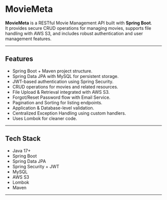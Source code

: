 # MovieMeta

**MovieMeta** is a RESTful Movie Management API built with **Spring Boot**.  
It provides secure CRUD operations for managing movies, supports file handling with AWS S3, and includes robust authentication and user management features.

---

## Features

- Spring Boot + Maven project structure.
- Spring Data JPA with MySQL for persistent storage.
- JWT-based authentication using Spring Security.
- CRUD operations for movies and related resources.
- File Upload & Retrieval integrated with AWS S3.
- Forgot/Reset Password flow with Email Service.
- Pagination and Sorting for listing endpoints.
- Application & Database-level validation.
- Centralized Exception Handling using custom handlers.
- Uses Lombok for cleaner code.

---

## Tech Stack

- Java 17+
- Spring Boot
- Spring Data JPA
- Spring Security + JWT
- MySQL
- AWS S3
- Lombok
- Maven

---

